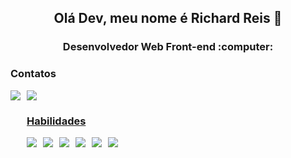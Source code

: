 <h2 align='center'>Olá Dev, meu nome é Richard Reis 👋</h2>

<h3 align='center'>Desenvolvedor Web Front-end :computer:</h3>

   ### Contatos
   <div style="display: flex; gap: 10px;">
      <a href="https://www.linkedin.com/in/richard-reis-b904392ab/" target="_blank">
      <img src="https://img.shields.io/badge/linkedin-%230077B5.svg?style=for-the-badge&logo=linkedin&logoColor=white"/>
      <a href="mailto:dev.richardreis21@gmail.com">
      <img src="https://img.shields.io/badge/Gmail-D14836?style=for-the-badge&logo=gmail&logoColor=white" target="_blank"/>
   <div/>

   ### Habilidades
   <div style="display: flex; gap: 10px;">
      <img src="https://img.shields.io/badge/HTML5-E34F26?style=for-the-badge&logo=html5&logoColor=white"/>
      <img src="https://img.shields.io/badge/CSS3-1572B6?style=for-the-badge&logo=css3&logoColor=white"/>
      <img src="https://img.shields.io/badge/JavaScript-323330?style=for-the-badge&logo=javascript&logoColor=F7DF1E"/>
      <img src="https://img.shields.io/badge/TypeScript-007ACC?style=for-the-badge&logo=typescript&logoColor=white"/>
      <img src="https://img.shields.io/badge/React-20232A?style=for-the-badge&logo=react&logoColor=61DAFB"/>
      <img src="https://img.shields.io/badge/Tailwind_CSS-38B2AC?style=for-the-badge&logo=tailwind-css&logoColor=white"/>
   <div/>
